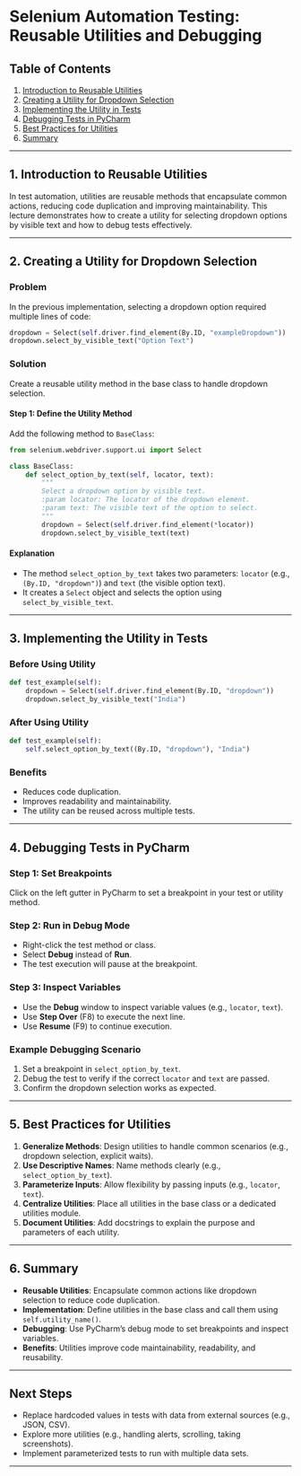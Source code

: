 # **Selenium Automation Testing: Reusable Utilities and Debugging**

## **Table of Contents**
1. [Introduction to Reusable Utilities](#1-introduction-to-reusable-utilities)  
2. [Creating a Utility for Dropdown Selection](#2-creating-a-utility-for-dropdown-selection)  
3. [Implementing the Utility in Tests](#3-implementing-the-utility-in-tests)  
4. [Debugging Tests in PyCharm](#4-debugging-tests-in-pycharm)  
5. [Best Practices for Utilities](#5-best-practices-for-utilities)  
6. [Summary](#6-summary)  

---

## **1. Introduction to Reusable Utilities**

In test automation, utilities are reusable methods that encapsulate common actions, reducing code duplication and improving maintainability. This lecture demonstrates how to create a utility for selecting dropdown options by visible text and how to debug tests effectively.

---

## **2. Creating a Utility for Dropdown Selection**

### **Problem**
In the previous implementation, selecting a dropdown option required multiple lines of code:
```python
dropdown = Select(self.driver.find_element(By.ID, "exampleDropdown"))
dropdown.select_by_visible_text("Option Text")
```

### **Solution**
Create a reusable utility method in the base class to handle dropdown selection.

#### **Step 1: Define the Utility Method**
Add the following method to `BaseClass`:

```python
from selenium.webdriver.support.ui import Select

class BaseClass:
    def select_option_by_text(self, locator, text):
        """
        Select a dropdown option by visible text.
        :param locator: The locator of the dropdown element.
        :param text: The visible text of the option to select.
        """
        dropdown = Select(self.driver.find_element(*locator))
        dropdown.select_by_visible_text(text)
```

#### **Explanation**
- The method `select_option_by_text` takes two parameters: `locator` (e.g., `(By.ID, "dropdown")`) and `text` (the visible option text).
- It creates a `Select` object and selects the option using `select_by_visible_text`.

---

## **3. Implementing the Utility in Tests**

### **Before Using Utility**
```python
def test_example(self):
    dropdown = Select(self.driver.find_element(By.ID, "dropdown"))
    dropdown.select_by_visible_text("India")
```

### **After Using Utility**
```python
def test_example(self):
    self.select_option_by_text((By.ID, "dropdown"), "India")
```

### **Benefits**
- Reduces code duplication.
- Improves readability and maintainability.
- The utility can be reused across multiple tests.

---

## **4. Debugging Tests in PyCharm**

### **Step 1: Set Breakpoints**
Click on the left gutter in PyCharm to set a breakpoint in your test or utility method.

### **Step 2: Run in Debug Mode**
- Right-click the test method or class.
- Select **Debug** instead of **Run**.
- The test execution will pause at the breakpoint.

### **Step 3: Inspect Variables**
- Use the **Debug** window to inspect variable values (e.g., `locator`, `text`).
- Use **Step Over** (F8) to execute the next line.
- Use **Resume** (F9) to continue execution.

### **Example Debugging Scenario**
1. Set a breakpoint in `select_option_by_text`.
2. Debug the test to verify if the correct `locator` and `text` are passed.
3. Confirm the dropdown selection works as expected.

---

## **5. Best Practices for Utilities**

1. **Generalize Methods**: Design utilities to handle common scenarios (e.g., dropdown selection, explicit waits).
2. **Use Descriptive Names**: Name methods clearly (e.g., `select_option_by_text`).
3. **Parameterize Inputs**: Allow flexibility by passing inputs (e.g., `locator`, `text`).
4. **Centralize Utilities**: Place all utilities in the base class or a dedicated utilities module.
5. **Document Utilities**: Add docstrings to explain the purpose and parameters of each utility.

---

## **6. Summary**

- **Reusable Utilities**: Encapsulate common actions like dropdown selection to reduce code duplication.
- **Implementation**: Define utilities in the base class and call them using `self.utility_name()`.
- **Debugging**: Use PyCharm’s debug mode to set breakpoints and inspect variables.
- **Benefits**: Utilities improve code maintainability, readability, and reusability.

---

## **Next Steps**
- Replace hardcoded values in tests with data from external sources (e.g., JSON, CSV).
- Explore more utilities (e.g., handling alerts, scrolling, taking screenshots).
- Implement parameterized tests to run with multiple data sets.

---
